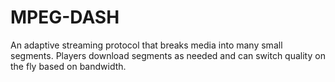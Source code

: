 # MPEG-DASH

An adaptive streaming protocol that breaks media into many small segments. Players download segments as needed and can switch quality on the fly based on bandwidth.
